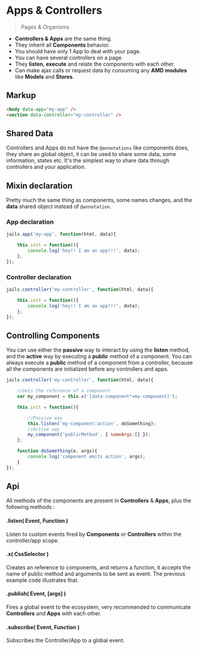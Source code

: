 # Apps & Controllers
<!--{h1:.massive-header.-with-tagline}-->

> Pages & Organisms

- **Controllers & Apps** are the same thing.
- They inherit all **Components** behavior.
- You should have only 1 App to deal with your page.
- You can have several controllers on a page.
- They **listen**, **execute** and relate the components with each other.
- Can make ajax calls or request data by consuming any **AMD modules** like **Models** and **Stores**.


## Markup

```html
<body data-app="my-app" />
<section data-controller="my-controller" />
```

## Shared Data

Controllers and Apps do not have the `@annotations` like components does, they share an global object, it can be used to share some data, some information, states etc. It's the simplest way to share data through controllers and your application.

## Mixin declaration

Pretty much the same thing as components, some names changes, and the **data** shared object instead of `@annotation`.

### App declaration

```js
jails.app('my-app', function(html, data){

    this.init = function(){
        console.log('hey!! I am an app!!!', data);
    };
});
```

### Controller declaration

```js
jails.controller('my-controller', function(html, data){

    this.init = function(){
        console.log('hey!! I am an app!!!', data);
    };
});
```

## Controlling Components

You can use either the **passive** way to interact by using the **listen** method, and the **active** way by executing a **public** method of a component. You can always execute a **public** method of a component from a controller, because all the components are initialized before any controllers and apps.

```js
jails.controller('my-controller', function(html, data){

    //Gets the reference of a component
    var my_component = this.x('[data-component*=my-component]');

    this.init = function(){

        //Passive way
        this.listen('my-component:action', doSomething);
        //Active way
        my_component('publicMethod', { someArgs:[] });
    };

    function doSomething(e, args){
        console.log('component emits action', args);
    }
});

```

## Api

All methods of the components are present in **Controllers** & **Apps**, plus the following methods :

#### .listen( Event, Function )
Listen to custom events fired by **Components** or **Controllers** within the controller/app scope.

#### .x( CssSelector )
Creates an reference to components, and returns a function, it accepts the name of public method and arguments to be sent as event. The previous example code illustrates that.

#### .publish( Event, [args] )
Fires a global event to the ecosystem, very recommended to communicate **Controllers** and **Apps** with each other.

#### .subscribe( Event, Function )
Subscribes the Controller/App to a global event.
